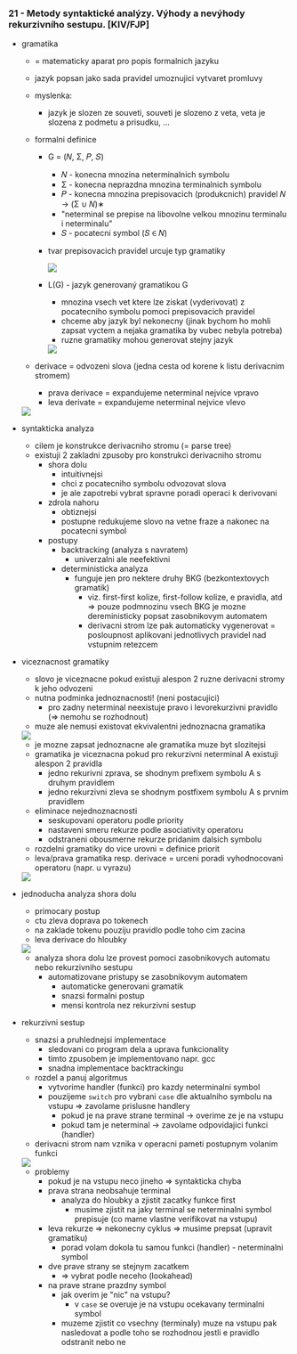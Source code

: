 ### 21 - Metody syntaktické analýzy. Výhody a nevýhody rekurzivního sestupu. [KIV/FJP]

- gramatika
  - = matematicky aparat pro popis formalnich jazyku
  - jazyk popsan jako sada pravidel umoznujici vytvaret promluvy
  - myslenka:
    - jazyk je slozen ze souveti, souveti je slozeno z veta, veta je slozena z podmetu a prisudku, ...
  - formalni definice
    - G = (𝑁, Σ, 𝑃, 𝑆)
      - 𝑁 - konecna mnozina neterminalnich symbolu
      - Σ - konecna neprazdna mnozina terminalnich symbolu
      - 𝑃 - konecna mnozina prepisovacich (produkcnich) pravidel 𝑁 → (Σ ∪ 𝑁)∗
      - "neterminal se prepise na libovolne velkou mnozinu terminalu i neterminalu"
      - 𝑆 - pocatecni symbol (𝑆 ∈ 𝑁)
    - tvar prepisovacich pravidel urcuje typ gramatiky

        <img src="img/21/01.png">

    - L(G) - jazyk generovaný gramatikou G
      - mnozina vsech vet ktere lze ziskat (vyderivovat) z pocatecniho symbolu pomoci prepisovacich pravidel
      - chceme aby jazyk byl nekonecny (jinak bychom ho mohli zapsat vyctem a nejaka gramatika by vubec nebyla potreba)
      - ruzne gramatiky mohou generovat stejny jazyk

      <img src="img/21/02.png">

  - derivace = odvozeni slova (jedna cesta od korene k listu derivacnim stromem)
    - prava derivace = expandujeme neterminal nejvice vpravo
    - leva derivate = expandujeme neterminal nejvice vlevo

  <img src="img/21/03.png">

- syntakticka analyza
  - cilem je konstrukce derivacniho stromu (= parse tree)
  - existuji 2 zakladni zpusoby pro konstrukci derivacniho stromu
    - shora dolu
      - intuitivnejsi
      - chci z pocatecniho symbolu odvozovat slova
      - je ale zapotrebi vybrat spravne poradi operaci k derivovani
    - zdrola nahoru
      - obtiznejsi
      - postupne redukujeme slovo na vetne fraze a nakonec na pocatecni symbol
    - postupy
      - backtracking (analyza s navratem)
        - univerzalni ale neefektivni
      - deterministicka analyza
        - funguje jen pro nektere druhy BKG (bezkontextovych gramatik)
          - viz. first-first kolize, first-follow kolize, e pravidla, atd => pouze podmnozinu vsech BKG je mozne dereministicky popsat zasobnikovym automatem
          - derivacni strom lze pak automaticky vygenerovat = posloupnost aplikovani jednotlivych pravidel nad vstupnim retezcem

- viceznacnost gramatiky
  - slovo je viceznacne pokud existuji alespon 2 ruzne derivacni stromy k jeho odvozeni
  - nutna podminka jednoznacnosti! (neni postacujici)
    - pro zadny neterminal neexistuje pravo i levorekurzivni pravidlo (=> nemohu se rozhodnout)
  - muze ale nemusi existovat ekvivalentni jednoznacna gramatika

  <img src="img/21/04.png">

  - je mozne zapsat jednoznacne ale gramatika muze byt slozitejsi
  - gramatika je viceznacna pokud pro rekurzivni neterminal A existuji alespon 2 pravidla
    - jedno rekurivni zprava, se shodnym prefixem symbolu A s druhym pravidlem
    - jedno rekurzivni zleva se shodnym postfixem symbolu A s prvnim pravidlem
  - eliminace nejednoznacnosti
    - seskupovani operatoru podle priority
    - nastaveni smeru rekurze podle asociativity operatoru
    - odstraneni obousmerne rekurze pridanim dalsich symbolu
  - rozdelni gramatiky do vice urovni = definice priorit
  - leva/prava gramatika resp. derivace = urceni poradi vyhodnocovani operatoru (napr. u vyrazu)

  <img src="img/21/05.png">

- jednoducha analyza shora dolu
  - primocary postup
  - ctu zleva doprava po tokenech
  - na zaklade tokenu pouziju pravidlo podle toho cim zacina
  - leva derivace do hloubky

  <img src="img/21/06.png">

  - analyza shora dolu lze provest pomoci zasobnikovych automatu nebo rekurzivniho sestupu
    - automatizovane pristupy se zasobnikovym automatem
      - automaticke generovani gramatik
      - snazsi formalni postup
      - mensi kontrola nez rekurzivni sestup

- rekurzivni sestup
  - snazsi a pruhlednejsi implementace
    - sledovani co program dela a uprava funkcionality
    - timto zpusobem je implementovano napr. gcc
    - snadna implementace backtrackingu
  - rozdel a panuj algoritmus
    - vytvorime handler (funkci) pro kazdy neterminalni symbol
    - pouzijeme `switch` pro vybrani `case` dle aktualniho symbolu na vstupu => zavolame prislusne handlery
      - pokud je na prave strane terminal -> overime ze je na vstupu
      - pokud tam je neterminal -> zavolame odpovidajici funkci (handler)
  - derivacni strom nam vznika v operacni pameti postupnym volanim funkci

  <img src="img/21/07.png">

  - problemy
    - pokud je na vstupu neco jineho => syntakticka chyba
    - prava strana neobsahuje terminal
      - analyza do hloubky a zjistit zacatky funkce first
        - musime zjistit na jaky terminal se neterminalni symbol prepisuje (co mame vlastne verifikovat na vstupu)
    - leva rekurze => nekonecny cyklus => musime prepsat (upravit gramatiku)
      - porad volam dokola tu samou funkci (handler) - neterminalni symbol
    - dve prave strany se stejnym zacatkem
      - => vybrat podle neceho (lookahead)
    - na prave strane prazdny symbol
      - jak overim je "nic" na vstupu?
        - v `case` se overuje je na vstupu ocekavany terminalni symbol
      - muzeme zjistit co vsechny (terminaly) muze na vstupu pak nasledovat a podle toho se rozhodnou jestli e pravidlo odstranit nebo ne
